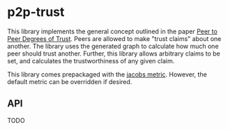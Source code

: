 # p2p-trust

This library implements the general concept outlined in the paper [Peer to Peer Degrees of Trust](https://github.com/WebOfTrustInfo/rwot7/blob/master/final-documents/peer-to-peer-degrees-of-trust.pdf). Peers are allowed to make "trust claims" about one another. The library uses the generated graph to calculate how much one peer should trust another. Further, this library allows arbitrary claims to be set, and calculates the trustworthiness of any given claim.

This library comes prepackaged with the [jacobs metric](metrics/jacobs). However, the default metric can be overridden if desired.

## API

TODO
